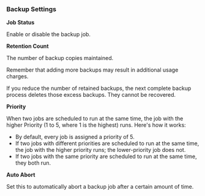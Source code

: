 ### Backup Settings

**Job Status**

Enable or disable the backup job.

**Retention Count**

The number of backup copies maintained.

Remember that adding more backups may result in additional usage charges.

If you reduce the number of retained backups, the next complete backup process deletes those excess backups. They cannot be recovered.

**Priority**

When two jobs are scheduled to run at the same time, the job with the higher Priority (1 to 5, where 1 is the highest) runs. Here's how it works:

- By default, every job is assigned a priority of 5.
- If two jobs with different priorities are scheduled to run at the same time, the job with the higher priority runs; the lower-priority job does not.
- If two jobs with the same priority are scheduled to run at the same time, they both run. 

**Auto Abort**

Set this to automatically abort a backup job after a certain amount of time. 